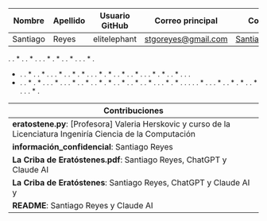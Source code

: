 | Nombre | Apellido | Usuario GitHub | Correo principal | Correo institucional |
|--------|----------|----------------|-----------------|----------------------|
| Santiago | Reyes | elitelephant | stgoreyes@gmail.com | Santiago.reyes@gmail.com |

 .  .  *  .  .  *  .  .  .  *  .  *  .  .  *  .  .  .  *  .
 *  .  .  *  .  .  *  .  .  .  *  .  .  *  .  *  .  .  .  *
 .  *  .  .  *  .  .  *  .  .  .  *  .  *  .  .  *  .  .  .
 *  .  .  *  .  *  .  .  .  *  .  .  .  *  .  .  *  .  .  *
 .  *  .  .  *  .  .  *  .  .  *  .  .  .  *  .  *  .  .  .
 .  .  *  .  .  .  *  .  .  *  .  *  .  .  *  .  .  .  *  .

| Contribuciones |
|---------------|
| **eratostene.py**: [Profesora] Valeria Herskovic y curso de la Licenciatura Ingeniría Ciencia de la Computación |
| **información_confidencial**: Santiago Reyes |
| **La Criba de Eratóstenes.pdf**: Santiago Reyes, ChatGPT y Claude AI |
| **La Criba de Eratóstenes**: Santiago Reyes, ChatGPT y Claude AI y  |
| **README**: Santiago Reyes y Claude AI |


